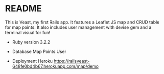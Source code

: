 # README

This is Veast, my first Rails app. It features a Leaflet JS map and CRUD table for map points. It also includes user management with devise gem and a terminal visual for fun!

* Ruby version
3.2.2

* Database
Map Points
User

* Deployment
Heroku
https://railsveast-648fe0bd4b67.herokuapp.com/map/demo
